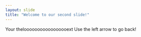 ```yaml
---
layout: slide
title: "Welcome to our second slide!"
---
```

Your thelooooooooooooooooext
Use the left arrow to go back!
